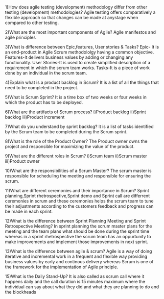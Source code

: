 1)How does agile testing (development) methodology differ from other testing (development) methodologies?
Agile testing offers comparatively a flexible approach so that changes can be made at anystage when compared to other testing.

2)What are the most important components of Agile?
Agile manifestos and agile principles


3)What is difference between Epic,features, User stories & Tasks?
Epic- It is an end-product in Agile Scrum methodololgy having a common objective.
Features-It delivers business values by adding or changing any functionality.
User Stories-It is used to create simplified description of a requirement in which the scrum team works.
Tasks-It is a piece of work done by an individual in the scrum team.

4)Explain what is a product backlog in Scrum?
It is a list of all the things that need to be completed in the project.

5)What is Scrum Sprint?
It is a time box of two weeks or four weeks in which the product has to be deployed.

6)What are the artifacts of Scrum process?
i)Product backlog
ii)Sprint backlog
iii)Product increment

7)What do you understand by sprint backlog?
It is a list of tasks identified by the Scrum team to be completed during the Scrum sprint. 

8)What is the role of the Product Owner?
The Product owner owns the project and responsible for maximizing the value of the product.

9)What are the different roles in Scrum?
i)Scrum team
ii)Scrum master
iii)Product owner

10)What are the responsibilities of a Scrum Master?
The scrum master is responsible for scheduling the meeting and responsible for ensuring the scrum.

11)What are different ceremonies and their importance in Scrum?
Sprint planning,Sprint rhetrospective,Sprint demo and Sprint call are differrent ceremonies in scrum and these ceremonies helps the scrum team to tune their adjustments according to the customers feedback and progress can be made in each sprint.

12)What is the difference between Sprint Planning Meeting and Sprint Retrospective Meeting?
In sprint planning the scrum master plans for the meeting and the team plans what should be done during the sprint time whereas in a sprint rhetrospective the scrum team has an oppurtunity to make improvements and implement those improvements in next sprint.

13)What is the difference between agile & scrum?
Agile is a way of doing iterative and incremental work in a frequent and flexible way providing business values by early and continous delivery whereas Scrum is one of the framework for the implementation of Agile principle.

15)What is the Daily Stand-Up?
It is also called as scrum call where it happens daily and the call duration is 15 minutes maximum where the individual can say about what they did and what they are planning to do and the blockheads  
